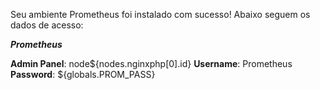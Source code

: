 Seu ambiente Prometheus foi instalado com sucesso! Abaixo seguem os dados de acesso:


***Prometheus***

**Admin Panel**: node${nodes.nginxphp[0].id}
**Username**: Prometheus  
**Password**: ${globals.PROM_PASS} 
